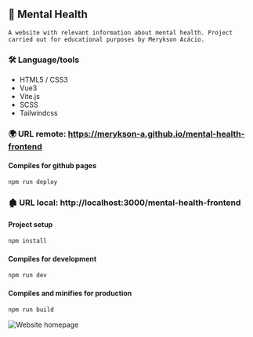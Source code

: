 ## :brain: Mental Health

```
A website with relevant information about mental health. Project carried out for educational purposes by Merykson Acácio.
```

### :hammer_and_wrench: Language/tools

-   HTML5 / CSS3
-   Vue3
-   Vite.js
-   SCSS
-   Tailwindcss

### :earth_africa: URL remote: https://merykson-a.github.io/mental-health-frontend

#### Compiles for github pages

```javascript
npm run deploy
```

### :derelict_house: URL local: http://localhost:3000/mental-health-frontend

#### Project setup

```javascript
npm install
```

#### Compiles for development

```javascript
npm run dev
```

#### Compiles and minifies for production

```javascript
npm run build
```

![Website homepage](https://img001.prntscr.com/file/img001/gVUv8hC_RWmU97R8BPW5Sw.png)
